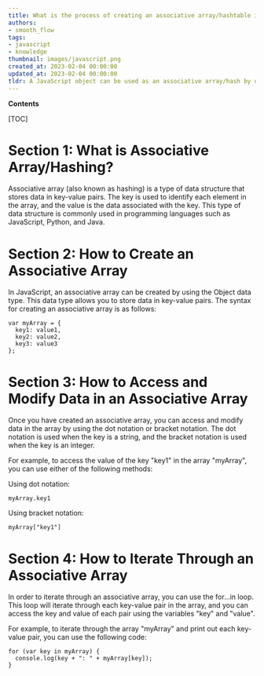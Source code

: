 ```yaml
---
title: What is the process of creating an associative array/hashtable in javascript?
authors:
- smooth_flow
tags:
- javascript
- knowledge
thumbnail: images/javascript.png
created_at: 2023-02-04 00:00:00
updated_at: 2023-02-04 00:00:00
tldr: A JavaScript object can be used as an associative array/hash by using key-value pairs.
---
```


**Contents**

[TOC]

# Section 1: What is Associative Array/Hashing?
Associative array (also known as hashing) is a type of data structure that stores data in key-value pairs. The key is used to identify each element in the array, and the value is the data associated with the key. This type of data structure is commonly used in programming languages such as JavaScript, Python, and Java.

# Section 2: How to Create an Associative Array
In JavaScript, an associative array can be created by using the Object data type. This data type allows you to store data in key-value pairs. The syntax for creating an associative array is as follows:

```
var myArray = {
  key1: value1,
  key2: value2,
  key3: value3
};
```

# Section 3: How to Access and Modify Data in an Associative Array
Once you have created an associative array, you can access and modify data in the array by using the dot notation or bracket notation. The dot notation is used when the key is a string, and the bracket notation is used when the key is an integer.

For example, to access the value of the key "key1" in the array "myArray", you can use either of the following methods:

Using dot notation:
```
myArray.key1
```

Using bracket notation:
```
myArray["key1"]
```

# Section 4: How to Iterate Through an Associative Array
In order to iterate through an associative array, you can use the for...in loop. This loop will iterate through each key-value pair in the array, and you can access the key and value of each pair using the variables "key" and "value".

For example, to iterate through the array "myArray" and print out each key-value pair, you can use the following code:

```
for (var key in myArray) {
  console.log(key + ": " + myArray[key]);
}
```
